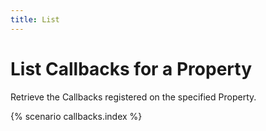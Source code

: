 ```yaml
---
title: List
---
```


# List Callbacks for a Property

Retrieve the Callbacks registered on the specified Property.

{% scenario callbacks.index %}
